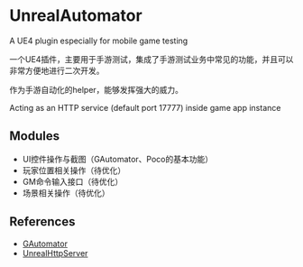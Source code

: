 # UnrealAutomator

A UE4 plugin especially for mobile game testing

一个UE4插件，主要用于手游测试，集成了手游测试业务中常见的功能，并且可以非常方便地进行二次开发。

作为手游自动化的helper，能够发挥强大的威力。

Acting as an HTTP service (default port 17777) inside game app instance

## Modules

- UI控件操作与截图（GAutomator、Poco的基本功能）
- 玩家位置相关操作（待优化）
- GM命令输入接口（待优化）
- 场景相关操作（待优化）

## References

- [GAutomator](https://github.com/Tencent/GAutomator)
- [UnrealHttpServer](https://github.com/utmhikari/UnrealHttpServer)
